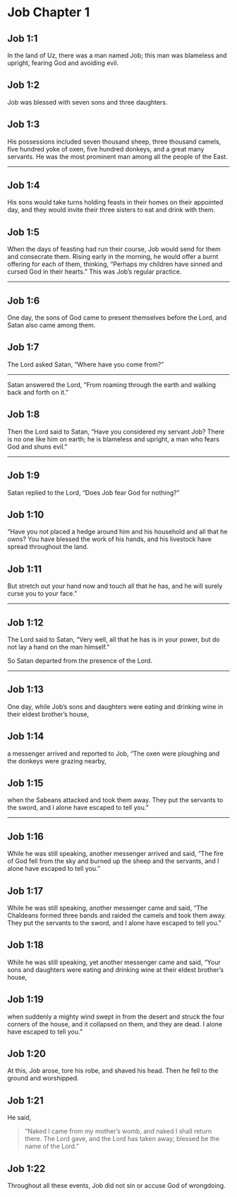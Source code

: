 # Job Chapter 1

## Job 1:1

In the land of Uz, there was a man named Job; this man was blameless and upright, fearing God and avoiding evil.

## Job 1:2

Job was blessed with seven sons and three daughters.

## Job 1:3

His possessions included seven thousand sheep, three thousand camels, five hundred yoke of oxen, five hundred donkeys, and a great many servants. He was the most prominent man among all the people of the East.

---

## Job 1:4

His sons would take turns holding feasts in their homes on their appointed day, and they would invite their three sisters to eat and drink with them.

## Job 1:5

When the days of feasting had run their course, Job would send for them and consecrate them. Rising early in the morning, he would offer a burnt offering for each of them, thinking, “Perhaps my children have sinned and cursed God in their hearts.” This was Job’s regular practice.

---

## Job 1:6

One day, the sons of God came to present themselves before the Lord, and Satan also came among them.

## Job 1:7

The Lord asked Satan, “Where have you come from?”

---

Satan answered the Lord, “From roaming through the earth and walking back and forth on it.”

## Job 1:8

Then the Lord said to Satan, “Have you considered my servant Job? There is no one like him on earth; he is blameless and upright, a man who fears God and shuns evil.”

---

## Job 1:9

Satan replied to the Lord, “Does Job fear God for nothing?”

## Job 1:10

“Have you not placed a hedge around him and his household and all that he owns? You have blessed the work of his hands, and his livestock have spread throughout the land.

## Job 1:11

But stretch out your hand now and touch all that he has, and he will surely curse you to your face.”

---

## Job 1:12

The Lord said to Satan, “Very well, all that he has is in your power, but do not lay a hand on the man himself.”

So Satan departed from the presence of the Lord.

---

## Job 1:13

One day, while Job’s sons and daughters were eating and drinking wine in their eldest brother’s house,

## Job 1:14

a messenger arrived and reported to Job, “The oxen were ploughing and the donkeys were grazing nearby,

## Job 1:15

when the Sabeans attacked and took them away. They put the servants to the sword, and I alone have escaped to tell you.”

---

## Job 1:16

While he was still speaking, another messenger arrived and said, “The fire of God fell from the sky and burned up the sheep and the servants, and I alone have escaped to tell you.”

## Job 1:17

While he was still speaking, another messenger came and said, “The Chaldeans formed three bands and raided the camels and took them away. They put the servants to the sword, and I alone have escaped to tell you.”

## Job 1:18

While he was still speaking, yet another messenger came and said, “Your sons and daughters were eating and drinking wine at their eldest brother’s house,

## Job 1:19

when suddenly a mighty wind swept in from the desert and struck the four corners of the house, and it collapsed on them, and they are dead. I alone have escaped to tell you.”

## Job 1:20

At this, Job arose, tore his robe, and shaved his head. Then he fell to the ground and worshipped.

## Job 1:21

He said,

> “Naked I came from my mother’s womb,
> and naked I shall return there.
> The Lord gave, and the Lord has taken away;
> blessed be the name of the Lord.”

## Job 1:22

Throughout all these events, Job did not sin or accuse God of wrongdoing.
